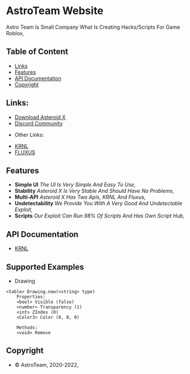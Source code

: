 # AstroTeam Website
Astro Team Is Small Company What Is Creating Hacks/Scripts For Game Roblox,

## Table of Content
- [Links](#Links)
- [Features](#Features)
- [API Documentation](#APIDocs)
- [Copyright](#Copyright)

<a name="Links"></a>
## Links:
- [Download Asteroid X](https://marcel46509.github.io/astroteam/Download.html)
- [Discord Community](https://dsc.gg/asteroidteam/)
* Other Links:
- [KRNL](https://krnl.place/)
- [FLUXUS](https://fluxteam.net/)

<a name="Features"></a>
## Features

* **Simple UI** *The UI Is Very Simple And Easy To Use,*
* **Stability** *Asteroid X Is Very Stable And Should Have No Problems,*
* **Multi-API** *Asteroid X Has Two Apis, KRNL And Fluxus,*
* **Undetectability** *We Provide You With A Very Good And Undetectable Exploit,*
* **Scripts** *Our Exploit Can Run 98% Of Scripts And Has Own Script Hub,*

<a name="APIDocs"></a>
## API Documentation
- [KRNL](https://krnl.place/predocs.html)

<a name="SupportedExa"></a>
## Supported Examples
- Drawing
```
<table> Drawing.new(<string> type)
    Properties:
    <bool> Visible (false)
    <number> Transparency (1)
    <int> ZIndex (0)
    <Color3> Color (0, 0, 0)

    Methods:
    <void> Remove
```

<a name="Copyright"></a>
## Copyright
- © AstroTeam, 2020-2022,
